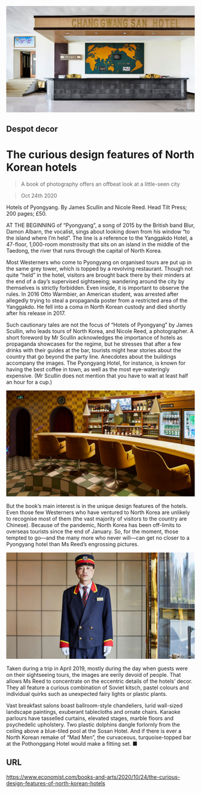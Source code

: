 ![](./images/20201024_BKP006.jpg)

## Despot decor

# The curious design features of North Korean hotels

> A book of photography offers an offbeat look at a little-seen city

> Oct 24th 2020

Hotels of Pyongyang. By James Scullin and Nicole Reed. Head Tilt Press; 200 pages; £50.

AT THE BEGINNING of “Pyongyang”, a song of 2015 by the British band Blur, Damon Albarn, the vocalist, sings about looking down from his window “to the island where I’m held”. The line is a reference to the Yanggakdo Hotel, a 47-floor, 1,000-room monstrosity that sits on an island in the middle of the Taedong, the river that runs through the capital of North Korea.

Most Westerners who come to Pyongyang on organised tours are put up in the same grey tower, which is topped by a revolving restaurant. Though not quite “held” in the hotel, visitors are brought back there by their minders at the end of a day’s supervised sightseeing; wandering around the city by themselves is strictly forbidden. Even inside, it is important to observe the rules. In 2016 Otto Warmbier, an American student, was arrested after allegedly trying to steal a propaganda poster from a restricted area of the Yanggakdo. He fell into a coma in North Korean custody and died shortly after his release in 2017.

Such cautionary tales are not the focus of “Hotels of Pyongyang” by James Scullin, who leads tours of North Korea, and Nicole Reed, a photographer. A short foreword by Mr Scullin acknowledges the importance of hotels as propaganda showcases for the regime, but he stresses that after a few drinks with their guides at the bar, tourists might hear stories about the country that go beyond the party line. Anecdotes about the buildings accompany the images. The Pyongyang Hotel, for instance, is known for having the best coffee in town, as well as the most eye-wateringly expensive. (Mr Scullin does not mention that you have to wait at least half an hour for a cup.)



![](./images/20201024_BKP015_0.jpg)

But the book’s main interest is in the unique design features of the hotels. Even those few Westerners who have ventured to North Korea are unlikely to recognise most of them (the vast majority of visitors to the country are Chinese). Because of the pandemic, North Korea has been off-limits to overseas tourists since the end of January. So, for the moment, those tempted to go—and the many more who never will—can get no closer to a Pyongyang hotel than Ms Reed’s engrossing pictures.



![](./images/20201024_BKP007_0.jpg)

Taken during a trip in April 2019, mostly during the day when guests were on their sightseeing tours, the images are eerily devoid of people. That allows Ms Reed to concentrate on the eccentric details of the hotels’ decor. They all feature a curious combination of Soviet kitsch, pastel colours and individual quirks such as unexpected fairy lights or plastic plants.

Vast breakfast salons boast ballroom-style chandeliers, lurid wall-sized landscape paintings, exuberant tablecloths and ornate chairs. Karaoke parlours have tasselled curtains, elevated stages, marble floors and psychedelic upholstery. Two plastic dolphins dangle forlornly from the ceiling above a blue-tiled pool at the Sosan Hotel. And if there is ever a North Korean remake of “Mad Men”, the curvaceous, turquoise-topped bar at the Pothonggang Hotel would make a fitting set. ■

## URL

https://www.economist.com/books-and-arts/2020/10/24/the-curious-design-features-of-north-korean-hotels
